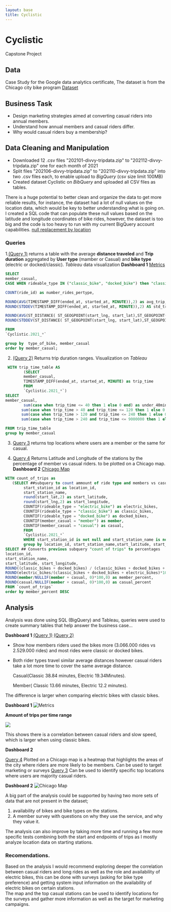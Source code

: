 ```yaml
---
layout: base
title: Cyclistic
---
```

# Cyclistic 
Capstone Project 

## Data 
Case Study for the Google data analytics certificate, The dataset is from the Chicago city bike program [Dataset](https://divvy-tripdata.s3.amazonaws.com/index.html) 

## Business Task 
- Design marketing strategies aimed at converting casual riders into annual members.
- Understand how annual members and casual riders differ.
- Why would casual riders buy a membership?

## Data Cleaning and Manipulation
- Downloaded 12 .csv files "202101-divvy-tripdata.zip" to "202112-divvy-tripdata.zip" one for each month of 2021 
- Split files "202106-divvy-tripdata.zip" to "202110-divvy-tripdata.zip" into two .csv files each, to enable upload to *BigQuery* (csv size limit 100MB)
- Created dataset Cyclistic on *BibQuery* and uploaded all CSV files as tables.

There is a huge potential to better clean and organize the data to get more reliable results,  for instance, the dataset had a lot of null values on the location data, which would be key to better understanding what is going on.
I created a SQL code that can populate these null values based on the latitude and longitude coordinates of bike rides, however, the dataset is too big and the code is too heavy to run with my current BigQuery account capabilities. [null replacement by location](https://github.com/CarlosCandamil/Cyclistic/blob/main/Loco.sql)

### Queries
1.[(Query 1)](https://github.com/CarlosCandamil/Cyclistic/blob/main/Metrics.sql) returns a table with the average **distance traveled** and **Trip duration** aggregated by **User type** (mamber or Casual) and **bike type** (electric or docked/classic). *Tableau* data visualization  **Dashboard 1**
[Metrics](https://github.com/CarlosCandamil/Cyclistic/blob/main/Dashboard%201.png)

```sql
SELECT 
member_casual,
CASE WHEN rideable_type IN ("classic_bike", "docked_bike") then "classic_dock" ELSE "electric" end as type_of_bike,

COUNT(ride_id) as number_rides_pertype,

ROUND(AVG(TIMESTAMP_DIFF(ended_at, started_at, MINUTE)),2) as avg_trip_dur_min,
ROUND(STDDEV(TIMESTAMP_DIFF(ended_at, started_at, MINUTE)),2) AS std_trip_dur,

ROUND(AVG(ST_DISTANCE( ST_GEOGPOINT(start_lng, start_lat),ST_GEOGPOINT(end_lng, end_lat))/1000),2) as avg_trip_distance_km,
ROUND(STDDEV(ST_DISTANCE( ST_GEOGPOINT(start_lng, start_lat),ST_GEOGPOINT(end_lng, end_lat))/1000),2) AS std_distance

FROM 
`Cyclistic.2021_*`

group by  type_of_bike, member_casual
order by member_casual;
```

2. [(Query 2)](https://github.com/CarlosCandamil/Cyclistic/blob/main/Trip_ranges.sql) Returns trip duration ranges. Visualization on *Tableau*[](https://github.com/CarlosCandamil/Cyclistic/blob/main/NotSheet%204.png)

```sql
 WITH trip_time_table AS
        (SELECT
        member_casual,
        TIMESTAMP_DIFF(ended_at, started_at, MINUTE) as trip_time 
        FROM 
        `Cyclistic.2021_*`)
SELECT 
member_casual,
        sum(case when trip_time <= 40 then 1 else 0 end) as under_40min,
       sum(case when trip_time > 40 and trip_time <= 120 then 1 else 0 end) as f40min_2H,
       sum(case when trip_time > 120 and trip_time <= 240 then 1 else 0 end) as f2H_4H,
       sum(case when trip_time > 240 and trip_time <= 9000000 then 1 else 0 end) as over_4H

FROM trip_time_table
group by member_casual
```
3. [Query 3](https://github.com/CarlosCandamil/Cyclistic/blob/main/Top_locations.sql) returns top locations where users are a member or the same for casual. 

4. [Query 4](Top_locations_lat_lng.sql) Returns Latitude and Longitude of the stations by the percentage of member vs casual riders. to be plotted on a Chicago map. 
**Dashboard 2** [Chicago Map](https://github.com/CarlosCandamil/Cyclistic/blob/main/Dashboard%202.png)

```sql
WITH count_of_trips as
   (SELECT ##subquery to count ammount of ride type and members vs casual by starting location
        start_station_id as location_id,
        start_station_name,
        round(start_lat,2) as start_latitude,
        round(start_lng,2) as start_longitude,
        COUNTIF(rideable_type = "electric_bike") as electric_bikes,
        COUNTIF(rideable_type = "classic_bike") as classic_bikes,
        COUNTIF(rideable_type = "docked_bike") as docked_bikes,
        COUNTIF(member_casual = "member") as member,
        COUNTIF(member_casual = "casual") as casual,
        FROM 
        `Cyclistic.2021_*`
        WHERE start_station_id is not null and start_station_name is not null 
        group by location_id, start_station_name,start_latitude, start_longitude)
SELECT ## Converts previous subquery "count of trips" to percentages
location_id,
start_station_name,
start_latitude, start_longitude,
ROUND((classic_bikes + docked_bikes) / (classic_bikes + docked_bikes + electric_bikes)*100,0) AS classic_docked_percent,
ROUND(electric_bikes/(classic_bikes + docked_bikes + electric_bikes)*100,0) AS electric_percent,
ROUND(member/NULLIF(member + casual, 0)*100,0) as member_percent,
ROUND(casual/NULLIF(member + casual, 0)*100,0) as casual_percent
FROM `count_of_trips`
order by member_percent DESC
```

## Analysis 

Analysis was done using SQL (BigQuery) and Tableau, queries were used to create summary tables that help answer the business case...

**Dashboard 1** [(Query 1)](https://github.com/CarlosCandamil/Cyclistic/blob/main/Metrics.sql) [(Query 2)](https://github.com/CarlosCandamil/Cyclistic/blob/main/Trip_ranges.sql) 

- Show how members riders used the bikes more (3.066.000 rides vs 2.529.000 rides) and most rides were classic or docked bikes. 
- Both rider types travel similar average distances however casual riders take a lot more time to cover the same average distance. 

  Casual(Classic 38.84 minutes, Electric 19.34Minutes). 

  Member( Classic 13.66 minutes, Electric 12.2 minutes).

The difference is larger when comparing electric bikes with classic bikes. 

**Dashboard 1** 
![Metrics](Dashboard1.png) 

**Amount of trips per time range**

![](Dashboard2.png) 

This shows there is a correlation between casual riders and slow speed, which is larger when using classic bikes. 


**Dashboard 2** 

[Query 4](Top_locations_lat_lng.sql) 
Plotted on a Chicago map is a heatmap that highlights the areas of the city where riders are more likely to be members. Can be used to target marketing or surveys  [Query 3](https://github.com/CarlosCandamil/Cyclistic/blob/main/Top_locations.sql) Can be used to identify specific top locations where users are majority casual riders. 
 
**Dashboard 2** ![Chicago Map](https://github.com/CarlosCandamil/Cyclistic/blob/main/Dashboard%202.png)

A big part of the analysis could be supported by having two more sets of data that are not present in the dataset; 

1. availability of bikes and bike types on the stations.
2. A member survey with questions on why they use the service, and why they value it. 

The analysis can also improve by taking more time and running a few more specific tests combining both the start and endpoints of trips as I mostly analyze location data on starting stations. 

### Recomendations. 
Based on the analysis I would recommend exploring deeper the correlation between casual riders and long rides as well as the role and availability of electric bikes, this can be done with surveys (asking for bike type preference) and getting system input information on the availability of electric bikes on certain stations.  
The map and the top casual stations can be used to identify locations for the surveys and gather more information as well as the target for marketing campaigns. 

